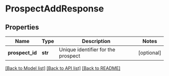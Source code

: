 # ProspectAddResponse

## Properties
Name | Type | Description | Notes
------------ | ------------- | ------------- | -------------
**prospect_id** | **str** | Unique identifier for the prospect | [optional] 

[[Back to Model list]](../README.md#documentation-for-models) [[Back to API list]](../README.md#documentation-for-api-endpoints) [[Back to README]](../README.md)


